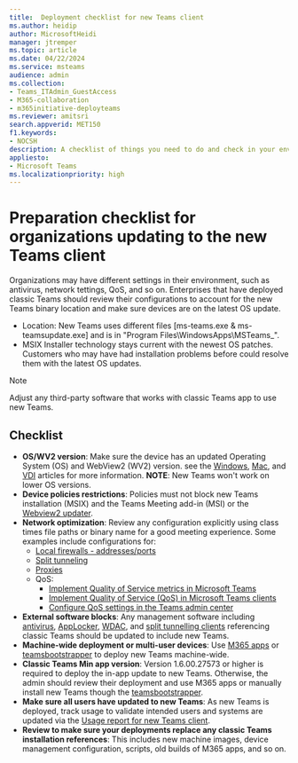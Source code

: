 ```yaml
---
title:  Deployment checklist for new Teams client
ms.author: heidip
author: MicrosoftHeidi
manager: jtremper
ms.topic: article
ms.date: 04/22/2024
ms.service: msteams
audience: admin
ms.collection: 
- Teams_ITAdmin_GuestAccess
- M365-collaboration
- m365initiative-deployteams
ms.reviewer: amitsri
search.appverid: MET150
f1.keywords:
- NOCSH
description: A checklist of things you need to do and check in your environment prior to moving from the classic Teams client to the new Teams client. Helpful for medium and large business specifically.
appliesto: 
- Microsoft Teams
ms.localizationpriority: high
---
```


# Preparation checklist for organizations updating to the new Teams client

Organizations may have different settings in their environment, such as antivirus, network tettings, QoS, and so on. Enterprises that have deployed classic Teams should review their configurations to account for the new Teams binary location and make sure devices are on the latest OS update.

- Location: New Teams uses different files [ms-teams.exe & ms-teamsupdate.exe] and is in "Program Files\WindowsApps\MSTeams_<appversion>\".
- MSIX Installer technology stays current with the newest OS patches. Customers who may have had installation problems before could resolve them with the latest OS updates.

> [!NOTE]
> Adjust any third-party software that works with classic Teams app to use new Teams.

## Checklist

- **OS/WV2 version**: Make sure the device has an updated Operating System (OS) and WebView2 (WV2) version. see the [Windows](new-teams-bulk-install-client.md), [Mac](new-teams-mac-install-prerequisites.md), and [VDI](new-teams-vdi-requirements-deploy.md) articles for more information. **NOTE**: New Teams won't work on lower OS versions.
- **Device policies restrictions**: Policies must not block new Teams installation (MSIX) and the Teams Meeting add-in (MSI)  or the [Webview2 updater](/microsoft-edge/webview2/concepts/enterprise).
- **Network optimization**: Review any configuration explicitly using class times file paths or binary name for a good meeting experience. Some examples include configurations for:
  - [Local firewalls - addresses/ports](/microsoft-365/enterprise/urls-and-ip-address-ranges)
  - [Split tunneling](/microsoft-365/enterprise/microsoft-365-vpn-split-tunnel)
  - [Proxies](/microsoft-365/enterprise/microsoft-365-network-connectivity-principles)
  - QoS:
    - [Implement Quality of Service metrics in Microsoft Teams](QoS-in-Teams.md)
    - [Implement Quality of Service (QoS) in Microsoft Teams clients](QoS-in-Teams-clients.md)
    - [Configure QoS settings in the Teams admin center](meetings-real-time-media-traffic.md)
- **External software blocks**: Any management software including [antivirus](/microsoftteams/troubleshoot/teams-administration/include-exclude-teams-from-antivirus-dlp), [AppLocker](applocker-in-teams.md), [WDAC](https://aka.ms/new-teams-WDAC), and [split tunnelling clients](/microsoft-365/enterprise/microsoft-365-vpn-implement-split-tunnel) referencing classic Teams should be updated to include new Teams.
- **Machine-wide deployment or multi-user devices**: Use [M365 apps](new-teams-deploy-with-m365apps.md) or [teamsbootstrapper](new-teams-bulk-install-client.md) to deploy new Teams machine-wide.
- **Classic Teams Min app version**: Version 1.6.00.27573 or higher is required to deploy the in-app update to new Teams. Otherwise, the admin should review their deployment and use M365 apps or manually install new Teams though the [teamsbootstrapper](new-teams-bulk-install-client.md).
- **Make sure all users have updated to new Teams**: As new Teams is deployed, track usage to validate intended users and systems are updated via the [Usage report for new Teams client](new-teams-usage-report.md).
- **Review to make sure your deployments replace any classic Teams installation references**: This includes new machine images, device management configuration, scripts, old builds of M365 apps, and so on.
